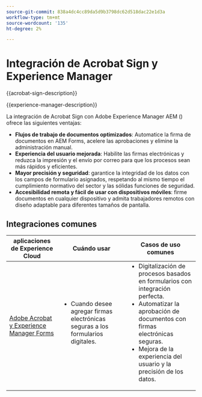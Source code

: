 ```yaml
---
source-git-commit: 838a4dc4cc89da5d9b3798dc62d518dac22e1d3a
workflow-type: tm+mt
source-wordcount: '135'
ht-degree: 2%

---
```



# Integración de Acrobat Sign y Experience Manager

{{acrobat-sign-description}}

{{experience-manager-description}}

La integración de Acrobat Sign con Adobe Experience Manager AEM () ofrece las siguientes ventajas:

+ **Flujos de trabajo de documentos optimizados**: Automatice la firma de documentos en AEM Forms, acelere las aprobaciones y elimine la administración manual.
+ **Experiencia del usuario mejorada**: Habilite las firmas electrónicas y reduzca la impresión y el envío por correo para que los procesos sean más rápidos y eficientes.
+ **Mayor precisión y seguridad**: garantice la integridad de los datos con los campos de formulario asignados, respetando al mismo tiempo el cumplimiento normativo del sector y las sólidas funciones de seguridad.
+ **Accesibilidad remota y fácil de usar con dispositivos móviles**: firme documentos en cualquier dispositivo y admita trabajadores remotos con diseño adaptable para diferentes tamaños de pantalla.

## Integraciones comunes

<table>
    <thead>
        <tr>
            <th>aplicaciones de Experience Cloud</th>
            <th>Cuándo usar</th>
            <th>Casos de uso comunes</th>
        </tr>
    </thead>
    <tbody>
        <tr>
            <td>
                <a href="/docs/experience-manager-learn/forms/forms-and-sign/introduction.html" target="_blank" rel="referrer">Adobe Acrobat y Experience Manager Forms</a>
            </td>
            <td>
                <ul style="margin-top: 0;">
                    <li>Cuando desee agregar firmas electrónicas seguras a los formularios digitales.</li>
                </ul>
            </td>
            <td>
                <ul style="margin-top: 0;">
                    <li>Digitalización de procesos basados en formularios con integración perfecta.</li>
                    <li>Automatizar la aprobación de documentos con firmas electrónicas seguras.</li>
                    <li>Mejora de la experiencia del usuario y la precisión de los datos.</li>
                </ul>
            </td>
        </tr>
    </tbody>
</table>
